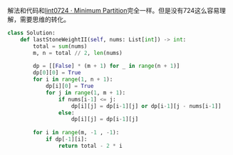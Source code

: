 解法和代码和[lint0724 · Minimum Partition](https://github.com/yankun-song/leetcode/blob/main/Solutions/lint0724%20%C2%B7%20Minimum%20Partition.md)完全一样。但是没有724这么容易理解，需要思维的转化。
```py
class Solution:
    def lastStoneWeightII(self, nums: List[int]) -> int:
        total = sum(nums)
        m, n = total // 2, len(nums)
        
        dp = [[False] * (m + 1) for _ in range(n + 1)]
        dp[0][0] = True
        for i in range(1, n + 1):
            dp[i][0] = True
            for j in range(1, m + 1):
                if nums[i-1] <= j:
                    dp[i][j] = dp[i-1][j] or dp[i-1][j - nums[i-1]]
                else:
                    dp[i][j] = dp[i-1][j]
        
        for i in range(m, -1 , -1):
            if dp[-1][i]:
                return total - 2 * i
```
